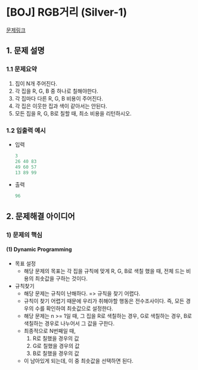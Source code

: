 # [BOJ] RGB거리 (Silver-1)

[문제링크](https://www.acmicpc.net/problem/1149)

## 1. 문제 설명



### 1.1 문제요약

1. 집이 N개 주어진다.
2. 각 집을 R, G, B 중 하나로 칠해야한다.
3. 각 집마다 다른 R, G, B 비용이 주어진다.
4. 각 집은 이웃한 집과 색이 같아서는 안된다.
5. 모든 집을 R, G, B로 칠할 때, 최소 비용을 리턴하시오.

### 1.2 입출력 예시

- 입력

  ```python
  3
  26 40 83
  49 60 57
  13 89 99
  ```
  
- 출력

  ```python
  96
  ```
  
  

## 2. 문제해결 아이디어



### 1) 문제의 핵심



#### (1) Dynamic Programming

- 목표 설정
  - 해당 문제의 목표는 각 집을 규칙에 맞게 R, G, B로 색칠 했을 때, 전체 드는 비용의 최솟값을 구하는 것이다.
- 규칙찾기
  - 해당 문제는 규칙이 난해하다. => 규칙을 찾기 어렵다.
  - 규칙이 찾기 어렵기 때문에 우리가 취해야할 행동은 전수조사이다. 즉, 모든 경우의 수를 확인하여 최솟값으로 설정한다.
  - 해당 문제는 n >= 1일 때, 그 집을 R로 색칠하는 경우, G로 색칠하는 경우, B로 색칠하는 경우로 나누어서 그 값을 구한다.
  - 최종적으로 N번째일 때,
    1. R로 칠했을 경우의 값
    2. G로 칠했을 경우의 값
    3. B로 칠했을 경우의 값
  - 이 남아있게 되는데, 이 중 최솟값을 선택하면 된다.
